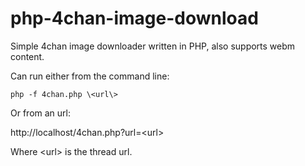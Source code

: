 php-4chan-image-download
========================

Simple 4chan image downloader written in PHP, also supports webm content.

Can run either from the command line:

`php -f 4chan.php \<url\>`


Or from an url:

http://localhost/4chan.php?url=\<url\>

Where \<url\> is the thread url.

